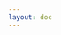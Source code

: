 ```yaml
---
layout: doc
---
```


<script setup>
import { onMounted } from 'vue'

onMounted(() => {
  const host = window.location.hostname

  if (host === 'bnbutech.cn') {
    // 跳转到 u.xiedada.net
    window.location.href = 'https://u.xiedada.net';
  } else if (host === 'u.xiedada.net') {
    // 跳转到 bnbutech.cn
    window.location.href = 'https://bnbutech.cn';
  }
})
</script>
